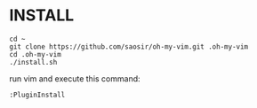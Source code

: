 # INSTALL

    cd ~
    git clone https://github.com/saosir/oh-my-vim.git .oh-my-vim
    cd .oh-my-vim
    ./install.sh

run vim and execute this command:

    :PluginInstall

